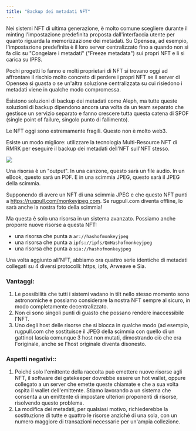 ```yaml
---
title: "Backup dei metadati NFT"
---
```


Nei sistemi NFT di ultima generazione, è molto comune scegliere durante il minting l'impostazione predefinita proposta dall'interfaccia utente per quanto riguarda la memorizzazione dei metadati. Su Opensea, ad esempio, l'impostazione predefinita è il loro server centralizzato fino a quando non si fa clic su "Congelare i metadati" ("Freeze metadata") sui propri NFT e li si carica su IPFS.

Pochi progetti lo fanno e molti proprietari di NFT si trovano oggi ad affrontare il rischio molto concreto di perdere i propri NFT se il server di Opensea si guasta o se un'altra soluzione centralizzata su cui risiedono i metadati viene in qualche modo compromessa.

Esistono soluzioni di backup dei metadati come Aleph, ma tutte queste soluzioni di backup dipendono ancora una volta da un team separato che gestisce un servizio separato e fanno crescere tutta questa catena di SPOF (single point of failure, singolo punto di fallimento).

Le NFT oggi sono estremamente fragili. Questo non è molto web3.

Esiste un modo migliore: utilizzare la tecnologia Multi-Resource NFT di RMRK per eseguire il backup dei metadati dell'NFT sull'NFT stesso.

![](https://user-images.githubusercontent.com/1027871/199571248-8333a077-df49-4fd4-8c89-1b7b08cc255c.png)

Una risorsa è un "output". In una canzone, questo sarà un file audio. In un eBook, questo sarà un PDF. E in una scimmia JPEG, questo sarà il JPEG della scimmia.

Supponendo di avere un NFT di una scimmia JPEG e che questo NFT punti a https://rugpull.com/monkeyjpeg.com. Se rugpull.com diventa offline, lo sarà anche la nostra foto della scimmia!

Ma questa è solo una risorsa in un sistema avanzato. Possiamo anche proporre nuove risorse a questa NFT:

- una risorsa che punta a `ar://hashofmonkeyjpeg`
- una risorsa che punta a `ipfs://ipfs/QmHashofmonkeyjpeg`
- una risorsa che punta a `sia://hashofmonkeyjpeg`

Una volta aggiunto all'NFT, abbiamo ora quattro serie identiche di metadati collegati su 4 diversi protocolli: https, ipfs, Arweave e Sia.

### Vantaggi:

1. Le possibilità che tutti i sistemi vadano in tilt nello stesso momento sono astronomiche e possiamo considerare la nostra NFT sempre al sicuro, in modo completamente decentralizzato.
2. Non ci sono singoli punti di guasto che possano rendere inaccessibile l'NFT.
3. Uno degli host delle risorse che si blocca in qualche modo (ad esempio, rugpull.com che sostituisce il JPEG della scimmia con quello di un gattino) lascia comunque 3 host non mutati, dimostrando ciò che era l'originale, anche se l'host originale diventa disonesto.

### Aspetti negativi::

1. Poiché solo l'emittente della raccolta può emettere nuove risorse agli NFT, il software dei gatekeeper dovrebbe essere un hot wallet, oppure collegato a un server che emette queste chiamate e che a sua volta ospita il wallet dell'emittente. Stiamo lavorando a un sistema che consenta a un emittente di impostare ulteriori proponenti di risorse, risolvendo questo problema.
2. La modifica dei metadati, per qualsiasi motivo, richiederebbe la sostituzione di tutte e quattro le risorse anziché di una sola, con un numero maggiore di transazioni necessarie per un'ampia collezione.